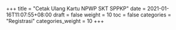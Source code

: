 +++
title = "Cetak Ulang Kartu NPWP SKT SPPKP"
date = 2021-01-16T11:07:55+08:00
draft = false
weight = 10
toc = false
categories = "Registrasi"
categories_weight = 10
+++